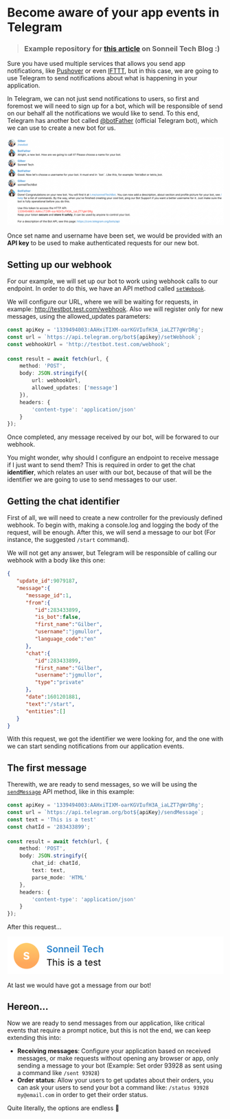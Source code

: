 # Become aware of your app events in Telegram
> ### Example repository for [this article](https://www.sonneiltech.com/2020/10/become-aware-of-your-app-events-in-telegram/) on Sonneil Tech Blog :)

Sure you have used multiple services that allows you send app notifications, like [Pushover](https://pushover.net/) or even [IFTTT](https://ifttt.com/), but in this case, we are going to use Telegram to send notifications about what is happening in your application.

In Telegram, we can not just send notifications to users, so first and foremost we will need to sign up for a bot, which will be responsible of send on our behalf all the notifications we would like to send. To this end, Telegram has another bot called [@botFather](https://telegram.me/BotFather) (official Telegram bot), which we can use to create a new bot for us.

![Creating a bot](article-images/01-creating-bot.png)

Once set name and username have been set, we would be provided with an **API key** to be used to make authenticated requests for our new bot.

## Setting up our webhook
For our example, we will set up our bot to work using webhook calls to our endpoint. In order to do this, we have an API method called [`setWebook`](https://core.telegram.org/bots/api#setwebhook).

We will configure our URL, where we will be waiting for requests, in example: http://testbot.test.com/webhook. Also we will register only for new messages, using the allowed_updates parameters:

```typescript
const apiKey = '1339494003:AAHxiTIXM-oarKGVIufH3A_iaLZT7gWrDRg';
const url = `https://api.telegram.org/bot${apikey}/setWebhook`;
const webhookUrl = 'http://testbot.test.com/webhook';

const result = await fetch(url, {
    method: 'POST',
    body: JSON.stringify({
        url: webhookUrl,
        allowed_updates: ['message']
    }),
    headers: {
        'content-type': 'application/json'
    }
});

```

Once completed, any message received by our bot, will be forwared to our webhook.

You might wonder, why should I configure an endpoint to receive message if I just want to send them? This is required in order to get the chat **identifier**, which relates an user with our bot, because of that will be the identifier we are going to use to send messages to our user.

## Getting the chat identifier
First of all, we will need to create a new controller for the previously defined webhook. To begin with, making a console.log and logging the body of the request, will be enough. After this, we will send a message to our bot (For instance, the suggested `/start` command).

We will not get any answer, but Telegram will be responsible of calling our webhook with a body like this one:

```json
{
   "update_id":9079187,
   "message":{
      "message_id":1,
      "from":{
         "id":283433899,
         "is_bot":false,
         "first_name":"Gilber",
         "username":"jgmullor",
         "language_code":"en"
      },
      "chat":{
         "id":283433899,
         "first_name":"Gilber",
         "username":"jgmullor",
         "type":"private"
      },
      "date":1601201881,
      "text":"/start",
      "entities":[]
   }
}
```

With this request, we got the identifier we were looking for, and the one with we can start sending notifications from our application events.

## The first message
Therewith, we are ready to send messages, so we will be using the [`sendMessage`](https://core.telegram.org/bots/api#sendmessage) API method, like in this example:

```typescript
const apiKey = '1339494003:AAHxiTIXM-oarKGVIufH3A_iaLZT7gWrDRg';
const url = `https://api.telegram.org/bot${apiKey}/sendMessage`;
const text = 'This is a test'
const chatId = '283433899';

const result = await fetch(url, {
    method: 'POST',
    body: JSON.stringify({
        chat_id: chatId,
        text: text,
        parse_mode: 'HTML'
    },
    headers: {
        'content-type': 'application/json'
    }
});
```
After this request…

![Creating a bot](article-images/02-this-is-a-test.png)

At last we would have got a message from our bot!

## Hereon…

Now we are ready to send messages from our application, like critical events that require a prompt notice, but this is not the end, we can keep extending this into:
- **Receiving messages**: Configure your application based on received messages, or make requests without opening any browser or app, only sending a message to your bot (Example: Set order 93928 as sent using a command like `/sent 93928`)
- **Order status**: Allow your users to get updates about their orders, you can ask your users to send your bot a command like: `/status 93928 my@email.com` in order to get their order status.

Quite literally, the options are endless 🙂
